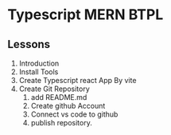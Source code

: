 # Typescript MERN BTPL

## Lessons
1. Introduction
2. Install Tools
3. Create Typescript react App By vite
4. Create Git Repository
    1. add README.md
    2. Create github Account
    3. Connect vs code to github
    4. publish repository.
    
    